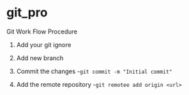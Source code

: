 # git_pro

Git Work Flow Procedure 

1. Add your git ignore

2. Add new branch
   
3. Commit the changes
	-``` git commit -m "Initial commit" ```

4. Add the remote repository
	-``` git remotee add origin <url> ```
